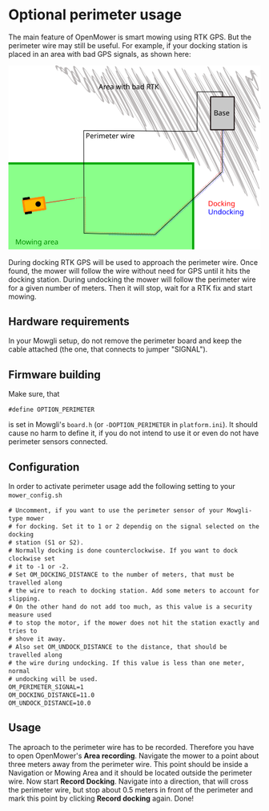 # Optional perimeter usage

The main feature of OpenMower is smart mowing using RTK GPS. But the perimeter wire may still be useful. For example, if your docking station is placed in an area with bad GPS signals, as shown here:

![Alt text](images/perimeter.svg)

During docking RTK GPS will be used to approach the perimeter wire. Once found, the mower will follow the wire without need for GPS until it hits the docking station. During undocking the mower will follow the perimeter wire for a given number of meters. Then it will stop, wait for a RTK fix and start mowing.

## Hardware requirements

In your Mowgli setup, do not remove the perimeter board and keep the cable attached (the one, that connects to jumper "SIGNAL").

## Firmware building

Make sure, that

    #define OPTION_PERIMETER

is set in Mowgli's `board.h` (or `-DOPTION_PERIMETER` in `platform.ini`). It should cause no harm to define it, if you do not intend to use it or even do not have perimeter sensors connected.

## Configuration

In order to activate perimeter usage add the following setting to your `mower_config.sh`

    # Uncomment, if you want to use the perimeter sensor of your Mowgli-type mower
    # for docking. Set it to 1 or 2 dependig on the signal selected on the docking
    # station (S1 or S2).
    # Normally docking is done counterclockwise. If you want to dock clockwise set
    # it to -1 or -2.
    # Set OM_DOCKING_DISTANCE to the number of meters, that must be travelled along
    # the wire to reach to docking station. Add some meters to account for slipping.
    # On the other hand do not add too much, as this value is a security measure used
    # to stop the motor, if the mower does not hit the station exactly and tries to
    # shove it away.
    # Also set OM_UNDOCK_DISTANCE to the distance, that should be travelled along
    # the wire during undocking. If this value is less than one meter, normal
    # undocking will be used.
    OM_PERIMETER_SIGNAL=1
    OM_DOCKING_DISTANCE=11.0
    OM_UNDOCK_DISTANCE=10.0

## Usage

The aproach to the perimeter wire has to be recorded. Therefore you have to open OpenMower's **Area recording**. Navigate the mower to a point about three meters away from the perimeter wire. This point should be inside a Navigation or Mowing Area and it should be located outside the perimeter wire. Now start **Record Docking**. Navigate into a direction, that will cross the perimeter wire, but stop about 0.5 meters in front of the perimeter and mark this point by clicking **Record docking** again. Done!